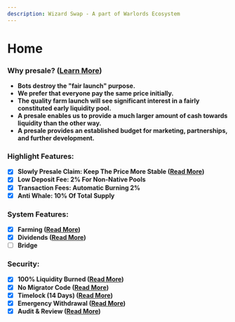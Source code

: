 ```yaml
---
description: Wizard Swap - A part of Warlords Ecosystem
---
```


# Home

### Why presale? ([Learn More](broken-reference)) <a href="#harmonycougar-the-higher-the-better" id="harmonycougar-the-higher-the-better"></a>

* **Bots destroy the "fair launch" purpose.**
* **We prefer that everyone pay the same price initially.**
* **The quality farm launch will see significant interest in a fairly constituted early liquidity pool.**
* **A presale enables us to provide a much larger amount of cash towards liquidity than the other way.**
* **A presale provides an established budget for marketing, partnerships, and further development.**

### **Highlight Features:**

* [x] **Slowly Presale Claim: Keep The Price More Stable (**[**Read More**](broken-reference)**)**
* [x] **Low Deposit Fee: 2% For Non-Native Pools**
* [x] **Transaction Fees: Automatic Burning 2%**
* [x] **Anti Whale: 10% Of Total Supply**

### **System Features:**

* [x] **Farming (**[**Read More**](broken-reference)**)**
* [x] **Dividends (**[**Read More**](broken-reference)**)**
* [ ] **Bridge**

### **Security:**&#x20;

* [x] **100% Liquidity Burned (**[**Read More**](broken-reference)**)**
* [x] **No Migrator Code (**[**Read More**](broken-reference)**)**
* [x] **Timelock (14 Days) (**[**Read More**](broken-reference)**)**
* [x] **Emergency Withdrawal (**[**Read More**](broken-reference)**)**
* [x] **Audit & Review (**[**Read More**](broken-reference)**)**
